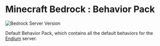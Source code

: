 ﻿# Minecraft Bedrock : Behavior Pack

![Bedrock Server Version](https://img.shields.io/badge/Minecraft_Bedrock_Version-1.21.100-blue.svg)

Default Behavior Pack, which contains all the default behaviors for the [Endium](https://github.com/Paladium-Bedrock/Endium) server.